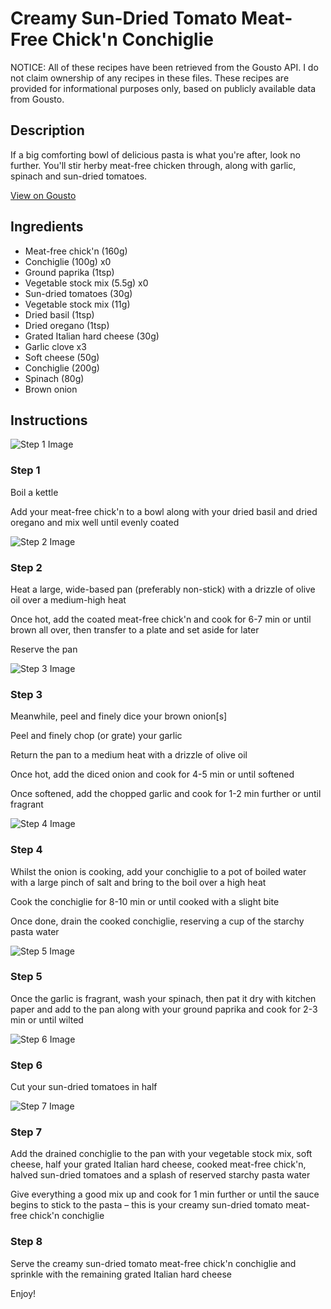 # Creamy Sun-Dried Tomato Meat-Free Chick'n Conchiglie

NOTICE: All of these recipes have been retrieved from the Gousto API. I do not claim ownership of any recipes in these files. These recipes are provided for informational purposes only, based on publicly available data from Gousto.

## Description

If a big comforting bowl of delicious pasta is what you're after, look no further. You'll stir herby meat-free chicken through, along with garlic, spinach and sun-dried tomatoes. 

[View on Gousto](https://www.gousto.co.uk/recipes/cookbook/creamy-sun-dried-tomato-meat-free-chicken-pasta)

## Ingredients

- Meat-free chick'n (160g)
- Conchiglie (100g) x0
- Ground paprika (1tsp)
- Vegetable stock mix (5.5g) x0
- Sun-dried tomatoes (30g)
- Vegetable stock mix (11g)
- Dried basil (1tsp)
- Dried oregano (1tsp)
- Grated Italian hard cheese (30g)
- Garlic clove x3
- Soft cheese (50g)
- Conchiglie (200g)
- Spinach (80g)
- Brown onion

## Instructions

![Step 1 Image](https://production-media.gousto.co.uk/cms/recipe-step-image/Step-1-1633087787950-x200.jpg)

### Step 1

Boil a kettle

Add your meat-free chick'n to a bowl along with your dried basil and dried oregano and mix well until evenly coated

![Step 2 Image](https://production-media.gousto.co.uk/cms/recipe-step-image/Step-2-1633087790934-x200.jpg)

### Step 2

Heat a large, wide-based pan (preferably non-stick) with a drizzle of olive oil over a medium-high heat

Once hot, add the coated meat-free chick'n and cook for 6-7 min or until brown all over, then transfer to a plate and set aside for later

Reserve the pan

![Step 3 Image](https://production-media.gousto.co.uk/cms/recipe-step-image/Step-3-1633087796675-x200.jpg)

### Step 3

Meanwhile, peel and finely dice your brown onion[s]

Peel and finely chop (or grate) your garlic

Return the pan to a medium heat with a drizzle of olive oil

Once hot, add the diced onion and cook for 4-5 min or until softened

Once softened, add the chopped garlic and cook for 1-2 min further or until fragrant

![Step 4 Image](https://production-media.gousto.co.uk/cms/recipe-step-image/Step-4-1633087800320-x200.jpg)

### Step 4

Whilst the onion is cooking, add your conchiglie to a pot of boiled water with a large pinch of salt and bring to the boil over a high heat

Cook the conchiglie for 8-10 min or until cooked with a slight bite

Once done, drain the cooked conchiglie, reserving a cup of the starchy pasta water

![Step 5 Image](https://production-media.gousto.co.uk/cms/recipe-step-image/Step-5-1633087804068-x200.jpg)

### Step 5

Once the garlic is fragrant, wash your spinach, then pat it dry with kitchen paper and add to the pan along with your ground paprika and cook for 2-3 min or until wilted

![Step 6 Image](https://production-media.gousto.co.uk/cms/recipe-step-image/Step-6-1633087809770-x200.jpg)

### Step 6

Cut your sun-dried tomatoes in half

![Step 7 Image](https://production-media.gousto.co.uk/cms/recipe-step-image/Step-7-1633087812935-x200.jpg)

### Step 7

Add the drained conchiglie to the pan with your vegetable stock mix, soft cheese, half your grated Italian hard cheese, cooked meat-free chick'n, halved sun-dried tomatoes and a splash of reserved starchy pasta water

Give everything a good mix up and cook for 1 min further or until the sauce begins to stick to the pasta – this is your creamy sun-dried tomato meat-free chick'n conchiglie

### Step 8

Serve the creamy sun-dried tomato meat-free chick'n conchiglie and sprinkle with the remaining grated Italian hard cheese

Enjoy!


